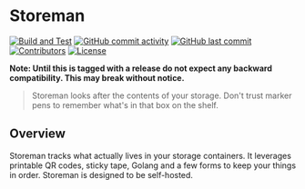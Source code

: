 # Storeman

[![Build and Test](https://github.com/danielmichaels/storeman/actions/workflows/build-and-test.yml/badge.svg)](https://github.com/danielmichaels/storeman/actions/workflows/build-and-test.yml)
[![GitHub commit activity](https://img.shields.io/github/commit-activity/m/danielmichaels/storeman)](https://github.com/danielmichaels/storeman/commits/master)
[![GitHub last commit](https://img.shields.io/github/last-commit/danielmichaels/storeman)](https://github.com/danielmichaels/storeman/commits/main)
[![Contributors](https://img.shields.io/github/contributors/danielmichaels/storeman)](https://github.com/danielmichaels/storeman/graphs/contributors)
[![License](http://img.shields.io/:license-apache2-blue.svg?style=flat-square)](LICENSE)

**Note: Until this is tagged with a release do not expect any backward compatibility. This may 
break without notice.**

> Storeman looks after the contents of your storage. Don't trust marker pens to remember what's in
that box on the shelf.

## Overview

Storeman tracks what actually lives in your storage containers. It leverages printable QR codes, 
sticky tape, Golang and a few forms to keep your things in order. Storeman is designed to be 
self-hosted.

